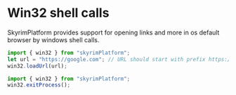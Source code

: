 # Win32 shell calls

SkyrimPlatform provides support for opening links and more in os default browser by windows shell calls.

```typescript
import { win32 } from "skyrimPlatform";
let url = "https://google.com"; // URL should start with prefix https://
win32.loadUrl(url);
```
```typescript
import { win32 } from "skyrimPlatform";
win32.exitProcess();
```
